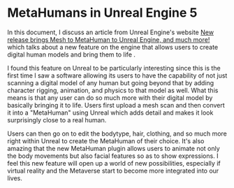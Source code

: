 # MetaHumans in Unreal Engine 5
In this document, I discuss an article from Unreal Engine's website [New release brings Mesh to MetaHuman to Unreal Engine, and much more!](https://www.unrealengine.com/en-US/blog/new-release-brings-mesh-to-metahuman-to-unreal-engine-and-much-more) which talks about a new feature on the engine that allows users to create digital human models and bring them to life .

I found this feature on Unreal to be particularly interesting since this is the first time I saw a software allowing its users to have the capability of not just scanning a digital model of any human but going beyond that by adding character rigging, animation, and physics to that model as well. What this means is that any user can do so much more with their digital model by basically bringing it to life. Users first upload a mesh scan and then convert it into a "MetaHuman" using Unreal which adds detail and makes it look surprisingly close to a real human.

Users can then go on to edit the bodytype, hair, clothing, and so much more right within Unreal to create the MetaHuman of their choice. It's also amazing that the new MetaHuman plugin allows users to animate not only the body movements but also facial features so as to show expressions. I feel this new feature will open up a world of new possibilities, especially if virtual reality and the Metaverse start to become more integrated into our lives.